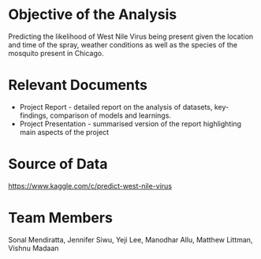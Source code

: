 # Objective of the Analysis
Predicting the likelihood of West Nile Virus being present given the location and time of the spray, weather conditions as well as the species of the mosquito present in Chicago.

# Relevant Documents
* Project Report - detailed report on the analysis of datasets, key-findings, comparison of models and learnings.
* Project Presentation - summarised version of the report highlighting main aspects of the project

# Source of Data
https://www.kaggle.com/c/predict-west-nile-virus

# Team Members
Sonal Mendiratta, Jennifer Siwu, Yeji Lee, Manodhar Allu, Matthew Littman, Vishnu Madaan
